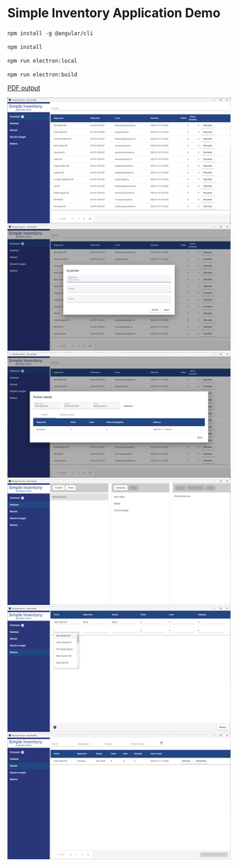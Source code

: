 # Simple Inventory Application Demo

`npm install -g @angular/cli`

`npm install`

`npm run electron:local`

`npm run electron:build`

[PDF output](docs/2d222585-b825-4899-9ff0-49a6ce674f3e_2.pdf)

![Partnerek](docs/screenshoot_partnerek.png "X")
![Új partner](docs/screenshoot_partnerek_uj.png "X")
![Új partner](docs/screenshoot_partner_reszletek.png "X")
![Raktárak](docs/screenshoot_raktarak.png  "X")
![Betárazás](docs/screenshoot_betarazas.png "X")
![Készlet](docs/screenshoot_keszlet.png "X")
